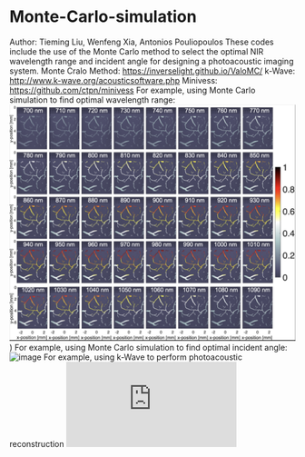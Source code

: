 # Monte-Carlo-simulation

Author: Tieming Liu, Wenfeng Xia, Antonios Pouliopoulos
These codes include the use of the Monte Carlo method to select the optimal NIR wavelength range and incident angle for designing a photoacoustic imaging system.
Monte Cralo Method: https://inverselight.github.io/ValoMC/
k-Wave: http://www.k-wave.org/acousticsoftware.php
Minivess: https://github.com/ctpn/minivess
For example, using Monte Carlo simulation to find optimal wavelength range:
![image](https://github.com/tiemingliu/Monte-Carlo-simulation/blob/main/optimal%20wavelength.png))
For example, using Monte Carlo simulation to find optimal incident angle:
![image](https://github.com/tiemingliu/Monte-Carlo-simulation/blob/main/Figure5.pdf](https://github.com/tiemingliu/Monte-Carlo-simulation/blob/main/incident%20angle.png))
For example, using k-Wave to perform photoacoustic reconstruction
![image](https://github.com/tiemingliu/Monte-Carlo-simulation/blob/main/Figure_compare.pdf)
